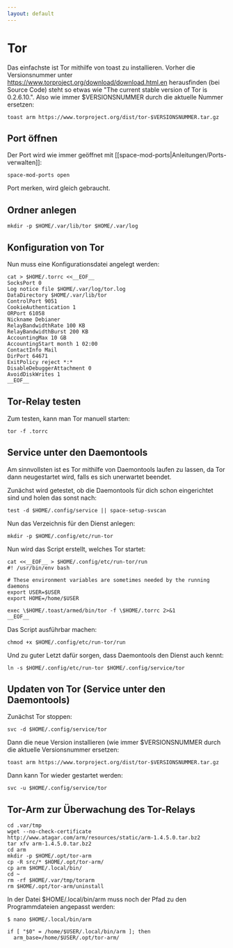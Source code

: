 ```yaml
---
layout: default
---
```

# Tor
Das einfachste ist Tor mithilfe von toast zu installieren. Vorher die Versionsnummer unter https://www.torproject.org/download/download.html.en herausfinden (bei Source Code) steht so etwas wie "The current stable version of Tor is 0.2.6.10.". Also wie immer $VERSIONSNUMMER durch die aktuelle Nummer ersetzen:

```
toast arm https://www.torproject.org/dist/tor-$VERSIONSNUMMER.tar.gz
```

## Port öffnen
Der Port wird wie immer geöffnet mit [[space-mod-ports|Anleitungen/Ports-verwalten]]:
```
space-mod-ports open
```

Port merken, wird gleich gebraucht.

## Ordner anlegen

```
mkdir -p $HOME/.var/lib/tor $HOME/.var/log
```

## Konfiguration von Tor

Nun muss eine Konfigurationsdatei angelegt werden:

```
cat > $HOME/.torrc <<__EOF__
SocksPort 0
Log notice file $HOME/.var/log/tor.log
DataDirectory $HOME/.var/lib/tor
ControlPort 9051
CookieAuthentication 1
ORPort 61058
Nickname Debianer
RelayBandwidthRate 100 KB
RelayBandwidthBurst 200 KB
AccountingMax 10 GB
AccountingStart month 1 02:00
ContactInfo Mail 
DirPort 64671
ExitPolicy reject *:*
DisableDebuggerAttachment 0
AvoidDiskWrites 1
__EOF__
```

## Tor-Relay testen
Zum testen, kann man Tor manuell starten:

```
tor -f .torrc
```

## Service unter den Daemontools
Am sinnvollsten ist es Tor mithilfe von Daemontools laufen zu lassen, da Tor dann neugestartet wird, falls es sich unerwartet beendet.

Zunächst wird getestet, ob die Daemontools für dich schon eingerichtet sind und holen das sonst nach:
```
test -d $HOME/.config/service || space-setup-svscan
```

Nun das Verzeichnis für den Dienst anlegen:

```
mkdir -p $HOME/.config/etc/run-tor
```

Nun wird das Script erstellt, welches Tor startet:

```
cat <<__EOF__ > $HOME/.config/etc/run-tor/run
#! /usr/bin/env bash

# These environment variables are sometimes needed by the running daemons
export USER=$USER
export HOME=/home/$USER

exec \$HOME/.toast/armed/bin/tor -f \$HOME/.torrc 2>&1
__EOF__
```

Das Script ausführbar machen:

```
chmod +x $HOME/.config/etc/run-tor/run
```

Und zu guter Letzt dafür sorgen, dass Daemontools den Dienst auch kennt:

```
ln -s $HOME/.config/etc/run-tor $HOME/.config/service/tor
```

## Updaten von Tor (Service unter den Daemontools)

Zunächst Tor stoppen:
```
svc -d $HOME/.config/service/tor
```

Dann die neue Version installieren (wie immer $VERSIONSNUMMER durch die aktuelle Versionsnummer ersetzen:

```
toast arm https://www.torproject.org/dist/tor-$VERSIONSNUMMER.tar.gz
```

Dann kann Tor wieder gestartet werden:

```
svc -u $HOME/.config/service/tor
```

## Tor-Arm zur Überwachung des Tor-Relays

```
cd .var/tmp
wget --no-check-certificate http://www.atagar.com/arm/resources/static/arm-1.4.5.0.tar.bz2
tar xfv arm-1.4.5.0.tar.bz2
cd arm
mkdir -p $HOME/.opt/tor-arm
cp -R src/* $HOME/.opt/tor-arm/
cp arm $HOME/.local/bin/
cd ~
rm -rf $HOME/.var/tmp/torarm
rm $HOME/.opt/tor-arm/uninstall
```

In der Datei $HOME/.local/bin/arm muss noch der Pfad zu den Programmdateien angepasst werden:

```
$ nano $HOME/.local/bin/arm

if [ "$0" = /home/$USER/.local/bin/arm ]; then
  arm_base=/home/$USER/.opt/tor-arm/
```

